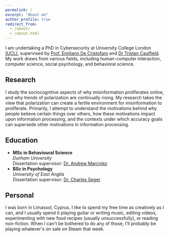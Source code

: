 ```yaml
---
permalink: /
excerpt: "About me"
author_profile: true
redirect_from: 
  - /about/
  - /about.html
---
```


I am undertaking a PhD in Cybersecurity at University College London [(UCL)](https://www.ucl.ac.uk/), supervised by [Prof. Emiliano De Cristofaro](https://emilianodc.com/) and [Dr Tristan Caulfield](https://www.tristancaulfield.com/). My work draws from various fields, including human-computer interaction, computer science, social psychology, and behavioral science.

## Research

I study the sociocognitive aspects of why misinformation proliferates online, and why trends of polarization are continually rising. My research takes the view that polarization can create a fertile environment for misinformation to proliferate. Primarily, I attempt to understand the motivations behind why people believe certain things over others, how these motivations impact upon information processing, and the contexts under which accuracy goals can supersede other motivations in information processing.

## Education

- **MSc in Behavioural Science**  
  *Durham University*  
  Dissertation supervisor: [Dr. Andrew Marcinko](https://marcinkophd.com/)
- **BSc in Psychology**  
  *University of East Anglia*  
  Dissertation supervisor: [Dr. Charles Seger](https://people.uea.ac.uk/c_seger)

## Personal

I was born in Limassol, Cyprus. I like to spend my free time as creatively as I can, and I usually spend it playing guitar or writing music, editing videos, experimenting with new food recipes (usually unsuccessfully), or reading non-fiction. When I can't be bothered to do any of those, I'll probably be playing whatever's on sale on Steam that week.
